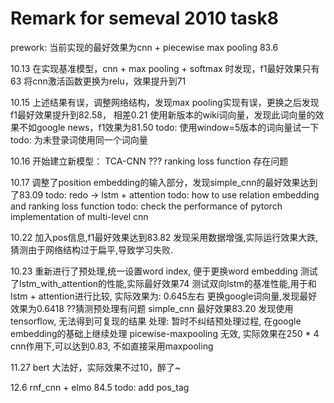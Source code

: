 # Remark for semeval 2010 task8

prework: 当前实现的最好效果为cnn + piecewise max pooling 83.6

10.13
在实现基准模型，cnn + max pooling + softmax 时发现，f1最好效果只有63
将cnn激活函数更换为relu，效果提升到71

10.15
上述结果有误，调整网络结构，发现max pooling实现有误，更换之后发现f1最好效果提升到82.58， 相差0.21
使用新版本的wiki词向量，发现此词向量的效果不如google news，f1效果为81.50
todo: 使用window=5版本的词向量试一下
todo: 为未登录词使用同一个词向量

10.16
开始建立新模型： TCA-CNN
??? ranking loss function 存在问题

10.17
调整了position embedding的输入部分，发现simple_cnn的最好效果达到了83.09
todo: redo -> lstm + attention
todo: how to use relation embedding and ranking loss function
todo: check the performance of pytorch implementation of multi-level cnn

10.22
加入pos信息,f1最好效果达到83.82
发现采用数据增强,实际运行效果大跌,猜测由于网络结构过于扁平,导致学习失败.

10.23
重新进行了预处理,统一设置word index, 便于更换word embedding
测试了lstm_with_attention的性能,实际最好效果74
测试双向lstm的基准性能,用于和lstm + attention进行比较, 实际效果为: 0.645左右
更换google词向量,发现最好效果为0.6418
??猜测预处理有问题
simple_cnn 最好效果83.20  发现使用tensorflow, 无法得到可复现的结果
处理: 暂时不纠结预处理过程, 在google embedding的基础上继续处理
picewise-maxpooling 无效, 实际效果在250 * 4 cnn作用下,可以达到0.83, 不如直接采用maxpooling

11.27 
bert 大法好，实际效果不过10，醉了~

12.6
rnf_cnn + elmo 84.5
todo: add pos_tag


